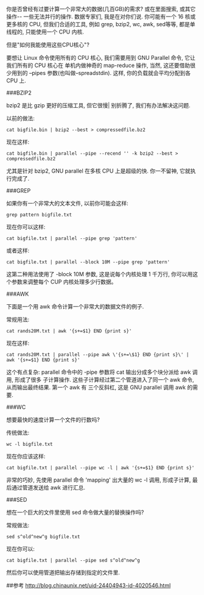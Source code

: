 你是否曾经有过要计算一个非常大的数据(几百GB)的需求? 或在里面搜索, 或其它操作-- 一些无法并行的操作.
数据专家们, 我是在对你们说. 你可能有一个 16 核或更多核的 CPU, 但我们合适的工具, 例如 grep, bzip2,
 wc, awk, sed等等, 都是单线程的, 只能使用一个 CPU 内核.

但是"如何我能使用这些CPU核心"?

要想让 Linux 命令使用所有的 CPU 核心, 我们需要用到 GNU Parallel 命令, 它让我们所有的 CPU 核心在
单机内做神奇的 map-reduce 操作, 当然, 这还要借助很少用到的 –pipes 参数(也叫做–spreadstdin). 这样,
你的负载就会平均分配到各 CPU 上.

###BZIP2

bzip2 是比 gzip 更好的压缩工具, 但它很慢| 别折腾了, 我们有办法解决这问题.

以前的做法:

    cat bigfile.bin | bzip2 --best > compressedfile.bz2

现在这样:

    cat bigfile.bin | parallel --pipe --recend '' -k bzip2 --best > compressedfile.bz2

尤其是针对 bzip2, GNU parallel 在多核 CPU 上是超级的快. 你一不留神, 它就执行完成了.


###GREP

如果你有一个非常大的文本文件, 以前你可能会这样:

    grep pattern bigfile.txt

现在你可以这样:

    cat bigfile.txt | parallel --pipe grep 'pattern'

或者这样:

    cat bigfile.txt | parallel --block 10M --pipe grep 'pattern'

这第二种用法使用了 -block 10M 参数, 这是说每个内核处理 1 千万行, 你可以用这个参数来调整每个
CUP 内核处理多少行数据。

###AWK

下面是一个用 awk 命令计算一个非常大的数据文件的例子.

常规用法:

    cat rands20M.txt | awk '{s+=$1} END {print s}'

现在这样:

    cat rands20M.txt | parallel --pipe awk \'{s+=\$1} END {print s}\' | awk '{s+=$1} END {print s}'

这个有点复杂: parallel 命令中的 -pipe 参数将 cat 输出分成多个块分派给 awk 调用, 形成了很多
子计算操作. 这些子计算经过第二个管道进入了同一个 awk 命令, 从而输出最终结果. 第一个 awk 有
三个反斜杠, 这是 GNU parallel 调用 awk 的需要.

###WC

想要最快的速度计算一个文件的行数吗?

传统做法:

    wc -l bigfile.txt

现在你应该这样:

    cat bigfile.txt | parallel --pipe wc -l | awk '{s+=$1} END {print s}'

非常的巧妙, 先使用 parallel 命令 'mapping' 出大量的 wc -l 调用, 形成子计算, 最后通过管道发送给 awk 进行汇总.

###SED

想在一个巨大的文件里使用 sed 命令做大量的替换操作吗?

常规做法:

    sed s^old^new^g bigfile.txt

现在你可以:

    cat bigfile.txt | parallel --pipe sed s^old^new^g

然后你可以使用管道把输出存储到指定的文件里.

##参考
http://blog.chinaunix.net/uid-24404943-id-4020546.html
